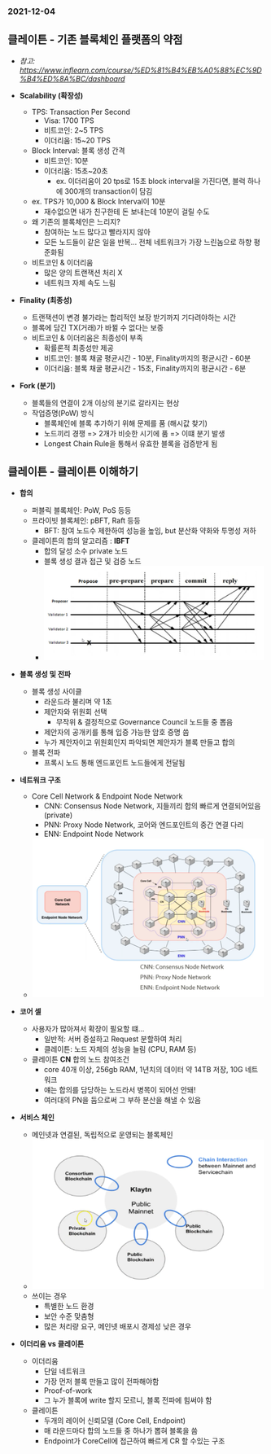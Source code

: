 ### 2021-12-04

## 클레이튼 - 기존 블록체인 플랫폼의 약점
- *참고: https://www.inflearn.com/course/%ED%81%B4%EB%A0%88%EC%9D%B4%ED%8A%BC/dashboard*
- **Scalability (확장성)**
    - TPS: Transaction Per Second
        - Visa: 1700 TPS
        - 비트코인: 2~5 TPS
        - 이더리움: 15~20 TPS
    - Block Interval: 블록 생성 간격
        - 비트코인: 10분
        - 이더리움: 15초~20초
            - ex. 이더리움이 20 tps로 15초 block interval을 가진다면, 블럭 하나에 300개의 transaction이 담김
    - ex. TPS가 10,000 & Block Interval이 10분
        - 재수없으면 내가 친구한테 돈 보내는데 10분이 걸릴 수도
    - 왜 기존의 블록체인은 느리지?
        - 참여하는 노드 많다고 빨라지지 않아
        - 모든 노드들이 같은 일을 반복... 전체 네트워크가 가장 느린놈으로 하향 평준화됨
    - 비트코인 & 이더리움
        - 많은 양의 트랜잭션 처리 X
        - 네트워크 자체 속도 느림

- **Finality (최종성)**
    - 트랜잭션이 변경 불가라는 합리적인 보장 받기까지 기다려야하는 시간
    - 블록에 담긴 TX(거래)가 바뀔 수 없다는 보증
    - 비트코인 & 이더리움은 최종성이 부족 
        - 확률론적 최종성만 제공
        - 비트코인: 블록 채굴 평균시간 - 10분, Finality까지의 평균시간 - 60분
        - 이더리움: 블록 채굴 평균시간 - 15초, Finality까지의 평균시간 - 6분

- **Fork (분기)**
    - 블록들의 연결이 2개 이상의 분기로 갈라지는 현상
    - 작업증명(PoW) 방식
        - 블록체인에 블록 추가하기 위해 문제를 품 (해시값 찾기)
        - 노드끼리 경쟁 => 2개가 비슷한 시기에 품 => 이떄 분기 발생
        - Longest Chain Rule을 통해서 유효한 블록을 검증받게 됨

## 클레이튼 - 클레이튼 이해하기
- **합의**
    - 퍼블릭 블록체인: PoW, PoS 등등
    - 프라이빗 블록체인: pBFT, Raft 등등
        - BFT: 참여 노드수 제한하여 성능을 높임, but 분산화 약화와 투명성 저하
    - 클레이튼의 합의 알고리즘 : **IBFT**    
        - 합의 달성 소수 private 노드
        - 블록 생성 결과 접근 및 검증 노드
        - ![](../images/2021-12-04-클레이튼-합의.PNG)

- **블록 생성 및 전파**
    - 블록 생성 사이클 
        - 라운드라 불리며 약 1초
        - 제안자와 위원회 선택
            - 무작위 & 결정적으로 Governance Council 노드들 중 뽑음
        - 제안자의 공개키를 통해 입증 가능한 암호 증명 씀
        - 누가 제안자이고 위원회인지 파악되면 제안자가 블록 만들고 합의
    - 블록 전파
        - 프록시 노드 통해 엔드포인트 노드들에게 전달됨

- **네트워크 구조**
    - Core Cell Network & Endpoint Node Network
        - CNN: Consensus Node Network, 지들끼리 합의 빠르게 연결되어있음 (private)
        - PNN: Proxy Node Network, 코어와 엔드포인트의 중간 연결 다리
        - ENN: Endpoint Node Network
    - ![](../images/2021-12-04-클레이튼-네트워크.PNG)

- **코어 셀**
    - 사용자가 많아져서 확장이 필요할 떄...
        - 일반적: 서버 증설하고 Request 분할하여 처리
        - 클레이튼: 노드 자체의 성능을 늘림 (CPU, RAM 등)
    - 클레이튼 **CN** 합의 노드 참여조건
        - core 40개 이상, 256gb RAM, 1년치의 데이터 약 14TB 저장, 10G 네트워크
        - 얘는 합의를 담당하는 노드라서 병목이 되어선 안돼!
        - 여러대의 PN을 둠으로써 그 부하 분산을 해낼 수 있음

- **서비스 체인**
    - 메인넷과 연결된, 독립적으로 운영되는 블록체인
    - ![](../images/2021-12-04-클레이튼-서비스체인.PNG)
    - 쓰이는 경우
        - 특별한 노드 환경
        - 보안 수준 맞춤형
        - 많은 처리량 요구, 메인넷 배포시 경제성 낮은 경우

- **이더리움 vs 클레이튼**
    - 이더리움
        - 단일 네트워크
        - 가장 먼저 블록 만들고 많이 전파해야함
        - Proof-of-work
        - 그 누가 블록에 write 할지 모르니, 블록 전파에 힘써야 함
    - 클레이튼
        - 두개의 레이어 신뢰모델 (Core Cell, Endpoint)
        - 매 라운드마다 합의 노드들 중 하나가 뽑혀 블록을 씀
        - Endpoint가 CoreCell에 접근하여 빠르게 CR 할 수있는 구조
